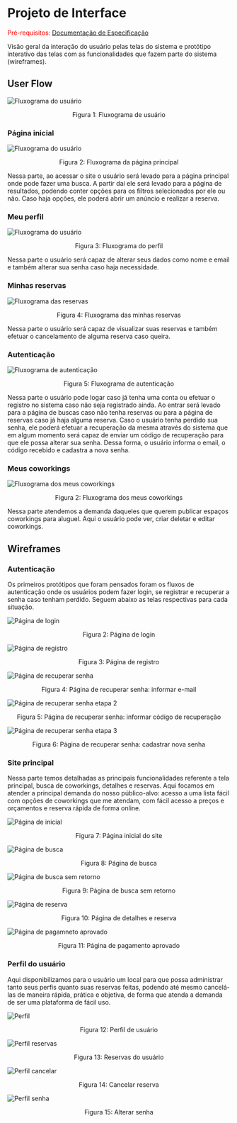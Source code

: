 
# Projeto de Interface

<span style="color:red">Pré-requisitos: <a href="2-Especificação do Projeto.md"> Documentação de Especificação</a></span>

Visão geral da interação do usuário pelas telas do sistema e protótipo interativo das telas com as funcionalidades que fazem parte do sistema (wireframes).

## User Flow

![Fluxograma do usuário](img/Fluxograma.png)
<p align="center">Figura 1: Fluxograma de usuário</p>

### Página inicial

![Fluxograma do usuário](img/fluxo1.png)
<p align="center">Figura 2: Fluxograma da página principal</p>

Nessa parte, ao acessar o site o usuário será levado para a página principal onde pode fazer uma busca. A partir daí ele será levado para a página de resultados, podendo conter opções para os filtros selecionados por ele ou não. Caso haja opções, ele poderá abrir um anúncio e realizar a reserva. 

### Meu perfil

![Fluxograma do usuário](img/fluxo3.png)
<p align="center">Figura 3: Fluxograma do perfil</p>

Nessa parte o usuário será capaz de alterar seus dados como nome e email e também alterar sua senha caso haja necessidade. 

### Minhas reservas

![Fluxograma das reservas](img/fluxo4.png)
<p align="center">Figura 4: Fluxograma das minhas reservas</p>

Nessa parte o usuário será capaz de visualizar suas reservas e também efetuar o cancelamento de alguma reserva caso queira.

### Autenticação

![Fluxograma de autenticação](img/fluxo2.png)
<p align="center">Figura 5: Fluxograma de autenticação</p>

Nessa parte o usuário pode logar caso já tenha uma conta ou efetuar o registro no sistema caso não seja registrado ainda. Ao entrar será levado para a página de buscas caso não tenha reservas ou para a página de reservas caso já haja alguma reserva. Caso o usuário tenha perdido sua senha, ele poderá efetuar a recuperação da mesma através do sistema que em algum momento será capaz de enviar um código de recuperação para que ele possa alterar sua senha. Dessa forma, o usuário informa o email, o código recebido e cadastra a nova senha.

### Meus coworkings

![Fluxograma dos meus coworkings](img/fluxo5.png)
<p align="center">Figura 2: Fluxograma dos meus coworkings</p>

Nessa parte atendemos a demanda daqueles que querem publicar espaços coworkings para aluguel. Aqui o usuário pode ver, criar deletar e editar coworkings. 

## Wireframes


### Autenticação
Os primeiros protótipos que foram pensados foram os fluxos de autenticação onde os usuários podem fazer login, se registrar e recuperar a senha caso tenham perdido. Seguem abaixo as telas respectivas para cada situação.

![Página de login](img/entrar.png)
<p align="center">Figura 2: Página de login</p>


![Página de registro](img/registro.png)
<p align="center">Figura 3: Página de registro</p>


![Página de recuperar senha](img/senha1.png)
<p align="center">Figura 4: Página de recuperar senha: informar e-mail</p>


![Página de recuperar senha etapa 2](img/senha2.png)
<p align="center">Figura 5: Página de recuperar senha: informar código de recuperação</p>


![Página de recuperar senha etapa 3](img/senha2.png)
<p align="center">Figura 6: Página de recuperar senha: cadastrar nova senha</p>


### Site principal
Nessa parte temos detalhadas as principais funcionalidades referente a tela principal, busca de coworkings, detalhes e reservas. Aqui focamos em atender a principal demanda do nosso público-alvo: acesso a uma lista fácil com opções de coworkings que me atendam, com fácil acesso a preços e orçamentos e reserva rápida de forma online.


![Página de inicial](img/home.png)
<p align="center">Figura 7: Página inicial do site</p>

![Página de busca](img/busca.png)
<p align="center">Figura 8: Página de busca</p>

![Página de busca sem retorno](img/busca-sem-retorno.png)
<p align="center">Figura 9: Página de busca sem retorno</p>

![Página de reserva](img/details.png)
<p align="center">Figura 10: Página de detalhes e reserva</p>

![Página de pagamneto aprovado](img/pagamento-aprovado.png)
<p align="center">Figura 11: Página de pagamento aprovado</p>


### Perfil do usuário
Aqui disponibilizamos para o usuário um local para que possa administrar tanto seus perfis quanto suas reservas feitas, podendo até mesmo cancelá-las de maneira rápida, prática e objetiva, de forma que atenda a demanda de ser uma plataforma de fácil uso.


![Perfil](img/perfil-dados.png)
<p align="center">Figura 12: Perfil de usuário</p>

![Perfil reservas](img/perfil-reservas.png)
<p align="center">Figura 13: Reservas do usuário</p>

![Perfil cancelar](img/perfil-cancelar.png)
<p align="center">Figura 14: Cancelar reserva</p>

![Perfil senha](img/perfil-senha.png)
<p align="center">Figura 15: Alterar senha</p>
